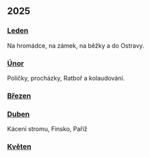 ## 2025

### [Leden](2025_january.md)

Na hromádce, na zámek, na běžky a do Ostravy.


### [Únor](2025_february.md)

Poličky, procházky, Ratboř a kolaudování.

### [Březen](2025_march.md)



### [Duben](2025_april.md)

Kácení stromu, Finsko, Paříž

### [Květen](2025_may.md)

<!--


### [Červen](2025_june.md)



### [Červenec](2025_july.md)



### [Srpen](2025_august.md)



### [Září](2025_september.md)



### [Říjen](2025_october.md)



### [Listopad](2025_november.md)



### [Prosinec](2025_december.md)

-->
